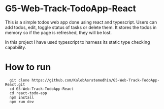 # G5-Web-Track-TodoApp-React

This is a simple todos web app done using react and typescript. Users can add todos, edit, toggle status of tasks or delete them. It stores the todos in memory so if the page is refreshed, they will be lost.

In this project I have used typescript to harness its static type checking capability. 

# How to run 
```
  git clone https://github.com/KalebAsratemedhin/G5-Web-Track-TodoApp-React.git
  cd G5-Web-Track-TodoApp-React
  cd react-todo-app
  npm install
  npm run dev
```
